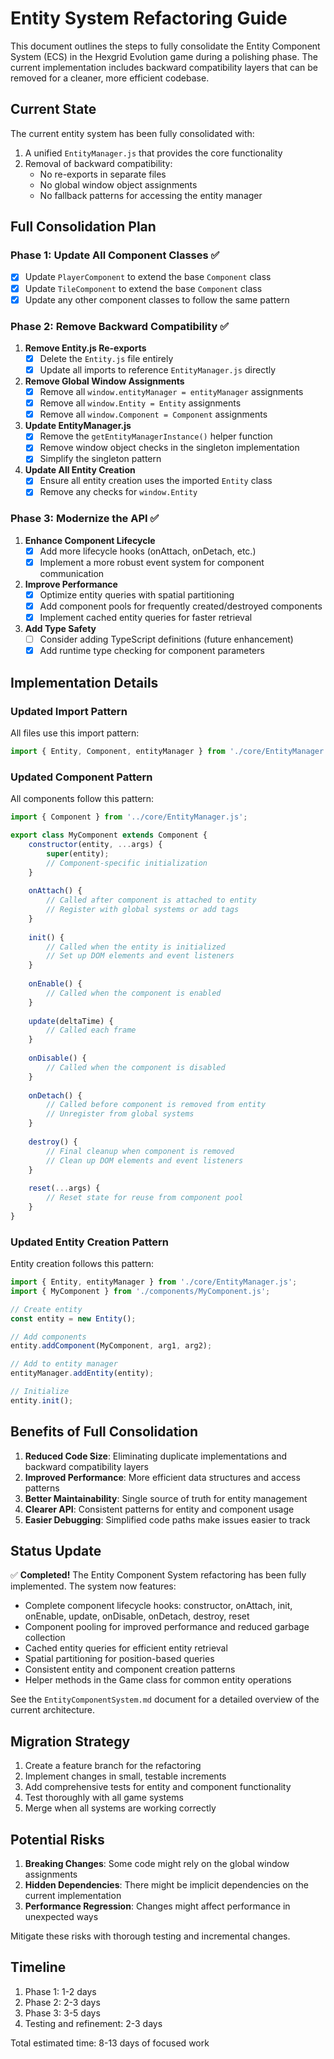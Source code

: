 # Entity System Refactoring Guide

This document outlines the steps to fully consolidate the Entity Component System (ECS) in the Hexgrid Evolution game during a polishing phase. The current implementation includes backward compatibility layers that can be removed for a cleaner, more efficient codebase.

## Current State

The current entity system has been fully consolidated with:

1. A unified `EntityManager.js` that provides the core functionality
2. Removal of backward compatibility:
   - No re-exports in separate files
   - No global window object assignments
   - No fallback patterns for accessing the entity manager

## Full Consolidation Plan

### Phase 1: Update All Component Classes ✅

- [x] Update `PlayerComponent` to extend the base `Component` class
- [x] Update `TileComponent` to extend the base `Component` class
- [x] Update any other component classes to follow the same pattern

### Phase 2: Remove Backward Compatibility ✅

1. **Remove Entity.js Re-exports**
   - [x] Delete the `Entity.js` file entirely
   - [x] Update all imports to reference `EntityManager.js` directly

2. **Remove Global Window Assignments**
   - [x] Remove all `window.entityManager = entityManager` assignments
   - [x] Remove all `window.Entity = Entity` assignments
   - [x] Remove all `window.Component = Component` assignments

3. **Update EntityManager.js**
   - [x] Remove the `getEntityManagerInstance()` helper function
   - [x] Remove window object checks in the singleton implementation
   - [x] Simplify the singleton pattern

4. **Update All Entity Creation**
   - [x] Ensure all entity creation uses the imported `Entity` class
   - [x] Remove any checks for `window.Entity`

### Phase 3: Modernize the API ✅

1. **Enhance Component Lifecycle**
   - [x] Add more lifecycle hooks (onAttach, onDetach, etc.)
   - [x] Implement a more robust event system for component communication

2. **Improve Performance**
   - [x] Optimize entity queries with spatial partitioning
   - [x] Add component pools for frequently created/destroyed components
   - [x] Implement cached entity queries for faster retrieval

3. **Add Type Safety**
   - [ ] Consider adding TypeScript definitions (future enhancement)
   - [x] Add runtime type checking for component parameters

## Implementation Details

### Updated Import Pattern

All files use this import pattern:

```javascript
import { Entity, Component, entityManager } from './core/EntityManager.js';
```

### Updated Component Pattern

All components follow this pattern:

```javascript
import { Component } from '../core/EntityManager.js';

export class MyComponent extends Component {
    constructor(entity, ...args) {
        super(entity);
        // Component-specific initialization
    }
    
    onAttach() {
        // Called after component is attached to entity
        // Register with global systems or add tags
    }
    
    init() {
        // Called when the entity is initialized
        // Set up DOM elements and event listeners
    }
    
    onEnable() {
        // Called when the component is enabled
    }
    
    update(deltaTime) {
        // Called each frame
    }
    
    onDisable() {
        // Called when the component is disabled
    }
    
    onDetach() {
        // Called before component is removed from entity
        // Unregister from global systems
    }
    
    destroy() {
        // Final cleanup when component is removed
        // Clean up DOM elements and event listeners
    }
    
    reset(...args) {
        // Reset state for reuse from component pool
    }
}
```

### Updated Entity Creation Pattern

Entity creation follows this pattern:

```javascript
import { Entity, entityManager } from './core/EntityManager.js';
import { MyComponent } from './components/MyComponent.js';

// Create entity
const entity = new Entity();

// Add components
entity.addComponent(MyComponent, arg1, arg2);

// Add to entity manager
entityManager.addEntity(entity);

// Initialize
entity.init();
```

## Benefits of Full Consolidation

1. **Reduced Code Size**: Eliminating duplicate implementations and backward compatibility layers
2. **Improved Performance**: More efficient data structures and access patterns
3. **Better Maintainability**: Single source of truth for entity management
4. **Clearer API**: Consistent patterns for entity and component usage
5. **Easier Debugging**: Simplified code paths make issues easier to track

## Status Update

✅ **Completed!** The Entity Component System refactoring has been fully implemented. The system now features:

- Complete component lifecycle hooks: constructor, onAttach, init, onEnable, update, onDisable, onDetach, destroy, reset
- Component pooling for improved performance and reduced garbage collection
- Cached entity queries for efficient entity retrieval
- Spatial partitioning for position-based queries
- Consistent entity and component creation patterns
- Helper methods in the Game class for common entity operations

See the `EntityComponentSystem.md` document for a detailed overview of the current architecture.

## Migration Strategy

1. Create a feature branch for the refactoring
2. Implement changes in small, testable increments
3. Add comprehensive tests for entity and component functionality
4. Test thoroughly with all game systems
5. Merge when all systems are working correctly

## Potential Risks

1. **Breaking Changes**: Some code might rely on the global window assignments
2. **Hidden Dependencies**: There might be implicit dependencies on the current implementation
3. **Performance Regression**: Changes might affect performance in unexpected ways

Mitigate these risks with thorough testing and incremental changes.

## Timeline

1. Phase 1: 1-2 days
2. Phase 2: 2-3 days
3. Phase 3: 3-5 days
4. Testing and refinement: 2-3 days

Total estimated time: 8-13 days of focused work 